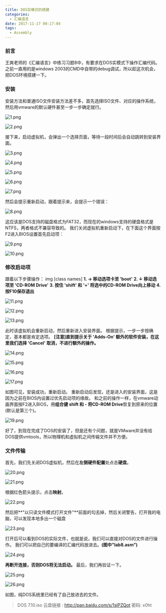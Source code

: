 ```yaml
---
title: DOS实模式的搭建
categories:
  - 汇编语言
date: 2017-11-17 00:17:04
tags: 
  - Assembly
---
```


### 前言
王爽老师的《汇编语言》中练习习题8中，有要求在DOS实模式下操作汇编代码。
之前一直用的是windows 2003的CMD中自带的debug调试，所以趁这次机会，把DOS环境搭建一下。

### 安装
安装方法和普通ISO文件安装方法差不多，首先选择ISO文件、对应的操作系统，然后用vmware的默认硬件甚至一步一步确定就行。

![1.png]( /images/assembly/dos/1.png)

![2.png]( /images/assembly/dos/2.png)

接下来，启动虚拟机，会弹出一个选择页面，等待一段时间后会自动跳转到安装界面。

![3.png]( /images/assembly/dos/3.png)

![4.png]( /images/assembly/dos/4.png)

![5.png]( /images/assembly/dos/5.png)

![6.png]( /images/assembly/dos/6.png)

![7.png]( /images/assembly/dos/7.png)

然后会提示重新启动，跟着提示来，会提示一个错误：

![8.png]( /images/assembly/dos/8.png)


这应该是DOS支持的磁盘格式为FAT32，而现在的windows支持的硬盘格式是NTFS，两者格式不兼容导致的。
我们关闭虚拟机重新启动下，在下面这个界面按F2进入BIOS设置首先启动项：

![9.png]( /images/assembly/dos/9.png)

![10.png]( /images/assembly/dos/10.png)

### 修改启动项
跟着以下步骤操作： img [class names] 
**1. → 移动选项卡至 'boot'**
**2. ↓ 移动选项至 'CD-ROM Drive'**
**3. 按住 'shift' 和 '+' 将选中的CD-ROM Drive向上移动**
**4. 按F10保存退出**

![11.png]( /images/assembly/dos/11.png)

![12.png]( /images/assembly/dos/12.png)

![13.png]( /images/assembly/dos/13.png)

此时该虚拟机会重新启动，然后重新进入安装界面。
根据提示，一步一步按确定，基本都是肯定选项。
**[注意]直到提示关于 'Adds-On' 额外的软件安装，在这里我们选择 'Cancel' 取消，不进行额外的操作。**

![14.png]( /images/assembly/dos/14.png)

![15.png]( /images/assembly/dos/15.png)

![16.png]( /images/assembly/dos/16.png)

![17.png]( /images/assembly/dos/17.png)

如图可见，安装成功，重新启动。
重新启动后发现，还是进入的安装界面，这是因为之前在BIOS内设置过优先启动项的缘故。
和之前的操作一样，在vmware动画界面按F2进入BIOS，用**组合键 shift 和 -  将CD-ROM Drive**恢复到原来的位置(默认是第三个)。

![19.png]( /images/assembly/dos/19.png)

好了，到现在完成了DOS的安装了，但是还有个问题，就是VMware并没有给DOS提供vmtools，所以物理机和虚拟机之间传输文件并不方便。

### 文件传输
首先，我们先关闭DOS虚拟机，然后在**左侧硬件配置**处点击**硬盘**。

![20.png]( /images/assembly/dos/20.png)

![21.png]( /images/assembly/dos/21.png)

根据红色箭头提示，点击**映射**。

![22.png]( /images/assembly/dos/22.png)

然后把**"以只读文件模式打开文件"**前面的勾去掉，然后关闭警告，打开我的电脑，可以发现本地多出一个磁盘

![23.png]( /images/assembly/dos/3.png)

打开后可以看到DOS的实际文件，也就是说，我们可以直接对DOS的文件进行操作。
我们可以把自己的要编译的汇编代码放进去。**(图中"lab8.asm")**

![24.png]( /images/assembly/dos/24.png)

**再断开连接，否则DOS将无法启动。**
最后，我们再验证一下。

![25.png]( /images/assembly/dos/25.png)

![26.png]( /images/assembly/dos/26.png)

如图，纯DOS系统里已经有了自己放进去的文件。

> DOS 7.10.iso 云盘链接  : http://pan.baidu.com/s/1slPZQot 密码: x0ht